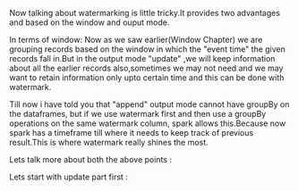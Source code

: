 Now talking about watermarking is little tricky.It provides two advantages and based on the window and ouput mode.

In terms of window: Now as we saw earlier\(Window Chapter\) we are grouping records based on the window in which the "event time" the given records fall in.But in the output mode "update" ,we will keep information about all the earlier records also,sometimes we may not need and we may want to retain information only upto certain time and this can be done with watermark.

Till now i have told you that "append" output mode cannot have groupBy on the dataframes, but if we use watermark first and then use a groupBy operations on the same watermark column, spark allows this.Because now spark has a timeframe  till where it needs to keep track of previous result.This is where watermark really shines the most.

Lets talk more about both the above points :

Lets start with update part first : 

```

```



